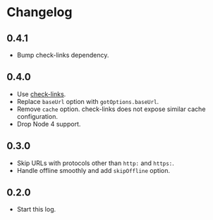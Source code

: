 # Changelog

## 0.4.1

- Bump check-links dependency.

## 0.4.0

- Use [check-links](https://github.com/transitive-bullshit/check-links).
- Replace `baseUrl` option with `gotOptions.baseUrl`.
- Remove `cache` option. check-links does not expose similar cache configuration.
- Drop Node 4 support.

## 0.3.0

- Skip URLs with protocols other than `http:` and `https:`.
- Handle offline smoothly and add `skipOffline` option.

## 0.2.0

- Start this log.
